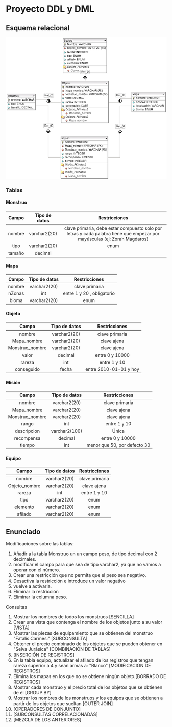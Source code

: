 # Proyecto DDL y DML
## Esquema relacional
![](monstruos.png)
### Tablas
#### Monstruo
| Campo | Tipo de datos | Restricciones |
|:-----:|:------------:|:------------:|
| nombre | varchar2(20) | clave primaria, debe estar compuesto solo por letras y cada palabra tiene que empezar por mayúsculas (ej: Zorah Magdaros) |
| tipo | varchar2(20)   | enum |
| tamaño | decimal |  |
#### Mapa
| Campo | Tipo de datos | Restricciones |
|:-----:|:------------:|:------------:|
| nombre | varchar2(20) | clave primaria |
| nZonas | int | entre 1 y 20 , obligatorio|
| bioma | varchar2(20) | enum |
#### Objeto
| Campo | Tipo de datos | Restricciones |
|:-----:|:------------:|:------------:|
| nombre | varchar2(20) | clave primaria |
| Mapa_nombre | varchar2(20) | clave ajena |
| Monstruo_nombre | varchar2(20) | clave ajena |
| valor | decimal | entre 0 y 10000 |
| rareza | int | entre 1 y 10 |
| conseguido | fecha | entre 2010-01-01 y hoy |
#### Misión
| Campo | Tipo de datos | Restricciones |
|:-----:|:------------:|:------------:|
| nombre | varchar2(20) | clave primaria |
| Mapa_nombre | varchar2(20) | clave ajena |
| Monstruo_nombre | varchar2(20) | clave ajena |
| rango | int | entre 1 y 10 |
| descripcion | varchar2(100) | Única |
| recompensa | decimal | entre 0 y 10000 |
| tiempo | int | menor que 50,  por defecto 30 |
#### Equipo
| Campo | Tipo de datos | Restricciones |
|:-----:|:------------:|:------------:|
| nombre | varchar2(20) | clave primaria |
| Objeto_nombre | varchar2(20) | clave ajena |
| rareza | int | entre 1 y 10 |
| tipo | varchar2(20) | enum |
| elemento | varchar2(20) | enum |
| afilado | varchar2(20) | enum |

## Enunciado
Modificaciones sobre las tablas:
1. Añadir a la tabla Monstruo un un campo peso, de tipo decimal con 2 decimales.
2. modificar el campo para que sea de tipo varchar2, ya que no vamos a operar con el número.
3. Crear una restricción  que no permita que el peso sea negativo.
4. Desactiva la restricción e introduce un valor negativo
5. vuelve a activarla.
6. Eliminar la restricción
7. Eliminar la columna peso.

Consultas
1. Mostrar los nombres de todos los monstruos [SENCILLA]
2. Crear una vista que contenga el nombre de los objetos junto a su valor [VISTA]
3. Mostrar las piezas de equipamiento que se obtienen del monstruo "Fatalis Carmesi" [SUBCONSULTA]
4. Obtener el precio combinado de los objetos que se pueden obtener en "Selva Jurásica" [COMBINACIÓN DE TABLAS]
5. [INSERCIÓN DE REGISTROS]
6. En la tabla equipo, actualizar el afilado de los registros que tengan rareza superior a 4 y sean armas a: "Blanco" [MODIFICACION DE REGISTROS]
7. Elimina los mapas en los que no se obtiene ningún objeto.[BORRADO DE REGISTROS]
8. Mostrar cada monstruo y el precio total de los objetos que se obtienen de él [GROUP BY]
9. Mostrar los nombres de los monstruos y los equipos que se obtienen a partir de los objetos que sueltan [OUTER JOIN]
10. [OPERADORES DE CONJUNTO]
11. [SUBCONSULTAS CORRELACIONADAS]
12. [MEZCLA DE LOS ANTERIORES]
